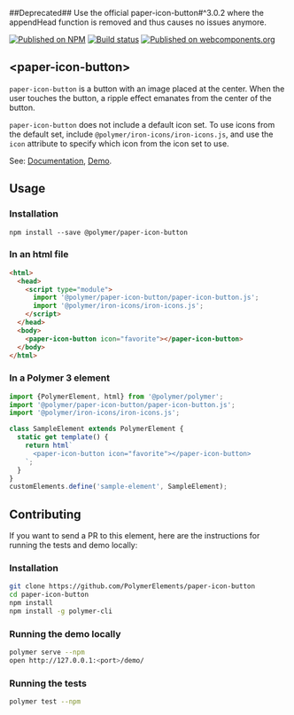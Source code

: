 ##Deprecated##
Use the official paper-icon-button#^3.0.2 where the appendHead function is removed and thus causes no issues anymore.

[![Published on NPM](https://img.shields.io/npm/v/@polymer/paper-icon-button.svg)](https://www.npmjs.com/package/@polymer/paper-icon-button)
[![Build status](https://travis-ci.org/PolymerElements/paper-icon-button.svg?branch=master)](https://travis-ci.org/PolymerElements/paper-icon-button)
[![Published on webcomponents.org](https://img.shields.io/badge/webcomponents.org-published-blue.svg)](https://webcomponents.org/element/@polymer/paper-icon-button)

## &lt;paper-icon-button&gt;
`paper-icon-button` is a button with an image placed at the center. When the user touches
the button, a ripple effect emanates from the center of the button.

`paper-icon-button` does not include a default icon set. To use icons from the default
set, include `@polymer/iron-icons/iron-icons.js`, and use the `icon` attribute to specify which icon
from the icon set to use.

See: [Documentation](https://www.webcomponents.org/element/@polymer/paper-icon-button),
  [Demo](https://www.webcomponents.org/element/@polymer/paper-icon-button/demo/demo/index.html).

## Usage

### Installation
```
npm install --save @polymer/paper-icon-button
```

### In an html file
```html
<html>
  <head>
    <script type="module">
      import '@polymer/paper-icon-button/paper-icon-button.js';
      import '@polymer/iron-icons/iron-icons.js';
    </script>
  </head>
  <body>
    <paper-icon-button icon="favorite"></paper-icon-button>
  </body>
</html>
```
### In a Polymer 3 element
```js
import {PolymerElement, html} from '@polymer/polymer';
import '@polymer/paper-icon-button/paper-icon-button.js';
import '@polymer/iron-icons/iron-icons.js';

class SampleElement extends PolymerElement {
  static get template() {
    return html`
      <paper-icon-button icon="favorite"></paper-icon-button>
    `;
  }
}
customElements.define('sample-element', SampleElement);
```

## Contributing
If you want to send a PR to this element, here are
the instructions for running the tests and demo locally:

### Installation
```sh
git clone https://github.com/PolymerElements/paper-icon-button
cd paper-icon-button
npm install
npm install -g polymer-cli
```

### Running the demo locally
```sh
polymer serve --npm
open http://127.0.0.1:<port>/demo/
```

### Running the tests
```sh
polymer test --npm
```
